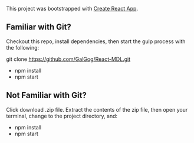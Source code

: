 This project was bootstrapped with [Create React App](https://github.com/facebook/create-react-app).

## Familiar with Git?
Checkout this repo, install dependencies, then start the gulp process with the following:

git clone https://github.com/GalGog/React-MDL.git
- npm install
-  npm start

## Not Familiar with Git?
Click download .zip file. 
Extract the contents of the zip file, then open your terminal, change to the project directory, and:
- npm install
- npm start
